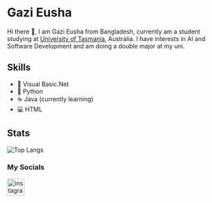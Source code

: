 # Gazi Eusha 
Hi there 👋, I am Gazi Eusha
from Bangladesh, currently am a student studying at <a href="https://www.utas.edu.au/">University of Tasmania</a>, Australia.
I have interests in AI and Software Development and am doing a double major at my uni.

## Skills
* 📡 Visual Basic.Net
* 🐍 Python
* ☕ Java (currently learning)
* 💻 HTML

## Stats
![Top Langs](https://github-readme-stats.vercel.app/api/top-langs/?username=Eusha425)
### My Socials

[<img src='https://cdn.jsdelivr.net/npm/simple-icons@3.0.1/icons/instagram.svg' alt='instagram' height='40'>](https://www.instagram.com/gazieusha/)  


